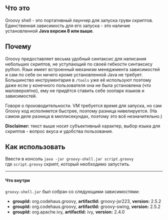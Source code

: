 ## Что это

Groovy shell - это портативный лаунчер для запуска груви скриптов. Единственная зависимость для его запуска - это наличие установленной **Java версии 8 или выше**.

## Почему

Groovy предоставляет весьма удобный синтаксис для написания небольших скриптов, не уступающий по своей гибкости синтаксису python. Язык имеет встроенный механизм менеджмента зависимостей и сам по себе он ничего кроме установленной Java не требует. Большинство инструментария в `/tools` уже её используют поэтому даже если у конечного пользователя она не была установлена (что маловероятно), ему не придётся ставить себе зоопарк языков и зависимостей.

Говоря о производительности. VM требуется время для запуска, но сам Groovy код исполняется быстрее, поэтому разница нивелируется. (На самом деле разница в миллисекундах, поэтому это всё незначительно.)

**Disclaimer:** текст выше носит субъективный характер, выбор языка для скриптов - вопрос вкуса и удобства пользования.

## Как использовать

Ввести в консоль `java -jar groovy-shell.jar script.groovy`<br>
где `script.groovy` скрипт, который необходимо запустить.

<hr>

#### Что внутри

`groovy-shell.jar` был собран со следующими зависимостями:
 - **groupId:** org.codehaus.groovy, **artifactId:** groovy-jsr223, **version:** 2.5.2
 - **groupId:** org.codehaus.groovy, **artifactId:** groovy-swing, **version:** 2.5.2
 - **groupId:** org.apache.ivy, **artifactId:** ivy, **version:** 2.4.0